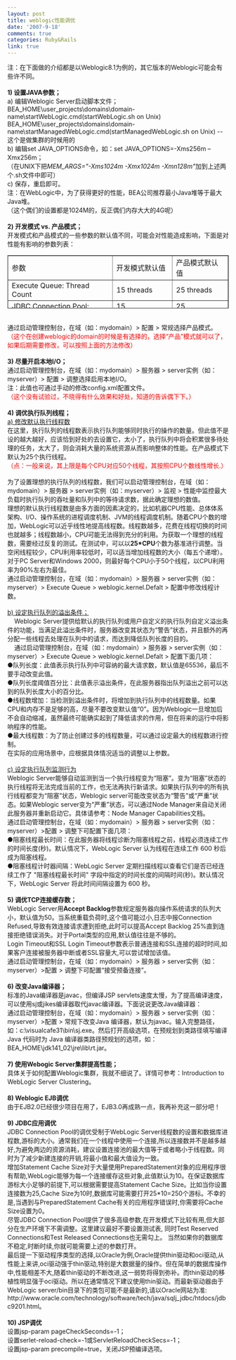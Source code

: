 ```yaml
---
layout: post
title: weblogic性能调优
date: '2007-9-18'
comments: true
categories: Ruby&Rails
link: true
---
```

<p>注：在下面做的介绍都是以Weblogic8.1为例的，其它版本的Weblogic可能会有些许不同。<br />
<br />
<strong>1) 设置JAVA参数；</strong><br />
a) 编辑Weblogic Server启动脚本文件；<br />
BEA_HOME\user_projects\domains\domain-name\startWebLogic.cmd(startWebLogic.sh on Unix)&nbsp; <br />
BEA_HOME\user_projects\domains\domain-name\startManagedWebLogic.cmd(startManagedWebLogic.sh on Unix) --这个是做集群的时候用的<br />
b) 编辑set JAVA_OPTIONS命令，如：set JAVA_OPTIONS=-Xms256m &ndash;Xmx256m；<br />
（在UNIX下把<em>MEM_ARGS=&quot;-Xms1024m -Xmx1024m -Xmn128m&quot;</em>加到上述两个.sh文件中即可）<br />
c) 保存，重启即可。<br />
注：在WebLogic中，为了获得更好的性能，BEA公司推荐最小Java堆等于最大Java堆。<br />
（这个偶们的设置都是1024M的，反正偶们内存大大的4G呢）<br />
<br />
<strong>2) 开发模式 vs. 产品模式；</strong><br />
开发模式和产品模式的一些参数的默认值不同，可能会对性能造成影响，下面是对性能有影响的参数列表：</p>
<p>
<table width="505" height="121" cellspacing="1" cellpadding="1" border="1">
    <tbody>
        <tr>
            <td>参数</td>
            <td>开发模式默认值</td>
            <td>产品模式默认值</td>
        </tr>
        <tr>
            <td>Execute Queue: Thread Count</td>
            <td>15 threads</td>
            <td>25 threads</td>
        </tr>
        <tr>
            <td>JDBC Connection Pool: MaxCapacity</td>
            <td>15 connnections</td>
            <td>25 connections</td>
        </tr>
    </tbody>
</table>
<br />
通过启动管理控制台，在域（如：mydomain）&gt; 配置 &gt; 常规选择产品模式。<br />
<font color="#ff0000">（这个在创建weblogic的domain的时候是有选择的，选择&ldquo;产品&rdquo;模式就可以了，如果后期需要修改，可以按照上面的方法修改）</font><br />
<strong><br />
3) 尽量开启本地I/O；</strong><br />
通过启动管理控制台，在域（如：mydomain）&gt; 服务器 &gt; server实例（如：myserver）&gt; 配置 &gt; 调整选择启用本地I/O。<br />
注：此值也可通过手动的修改config.xml配置文件。<br />
<font color="#ff0000">（这个没有试验过，不晓得有什么效果和好处，知道的告诉偶下下。）</font><br />
<br />
<strong>4) 调优执行队列线程；</strong><br />
<u>a) 修改默认执行线程数</u><br />
在这里，执行队列的线程数表示执行队列能够同时执行的操作的数量。但此值不是设的越大越好，应该恰到好处的去设置它，太小了，执行队列中将会积累很多待处理的任务，太大了，则会消耗大量的系统资源从而影响整体的性能。在产品模式下默认为25个执行线程。<br />
<font color="#ff0000">（点：一般来说，其上限是每个CPU对应50个线程，其按照CPU个数线性增长.）</font><br />
<br />
为了设置理想的执行队列的线程数，我们可以启动管理控制台，在域（如：mydomain）&gt; 服务器 &gt; server实例（如：myserver）&gt; 监视 &gt; 性能中监控最大负载时执行队列的吞吐量和队列中的等待请求数，据此确定理想的数值。<br />
理想的默认执行线程数是由多方面的因素决定的，比如机器CPU性能、总体体系架构、I/O、操作系统的进程调度机制、JVM的线程调度机制。随着CPU个数的增加，WebLogic可以近乎线性地提高线程数。线程数越多，花费在线程切换的时间也就越多；线程数越小，CPU可能无法得到充分的利用。为获取一个理想的线程数，需要经过反复的测试。在测试中，可以以<strong>25*CPU</strong>个数为基准进行调整。当空闲线程较少，CPU利用率较低时，可以适当增加线程数的大小（每五个递增）。对于PC Server和Windows 2000，则最好每个CPU小于50个线程，以CPU利用率为90%左右为最佳。<br />
通过启动管理控制台，在域（如：mydomain）&gt; 服务器 &gt; server实例（如：myserver）&gt; Execute Queue &gt; weblogic.kernel.Defalt &gt; 配置中修改线程计数。<br />
<br />
<u>b) 设定执行队列的溢出条件；</u><br />
&nbsp;&nbsp;&nbsp; Weblogic Server提供给默认的执行队列或用户自定义的执行队列自定义溢出条件的功能，当满足此溢出条件时，服务器改变其状态为&ldquo;警告&rdquo;状态，并且额外的再分配一些线程去处理在队列中的请求，而达到降低队列长度的目的。<br />
&nbsp;&nbsp;&nbsp; 通过启动管理控制台，在域（如：mydomain）&gt; 服务器 &gt; server实例（如：myserver）&gt; Execute Queue &gt; weblogic.kernel.Defalt &gt; 配置下面几项：<br />
●队列长度：此值表示执行队列中可容纳的最大请求数，默认值是65536，最后不要手动改变此值。<br />
●队列长度阈值百分比：此值表示溢出条件，在此服务器指出队列溢出之前可以达到的队列长度大小的百分比。<br />
●线程数增加：当检测到溢出条件时，将增加到执行队列中的线程数量。如果CPU和内存不是足够的高，尽量不要改变默认值&ldquo;0&rdquo;。因为Weblogic一旦增加后不会自动缩减，虽然最终可能确实起到了降低请求的作用，但在将来的运行中将影响程序的性能。<br />
●最大线程数：为了防止创建过多的线程数量，可以通过设定最大的线程数进行控制。<br />
在实际的应用场景中，应根据具体情况适当的调整以上参数。<br />
<br />
<u>c) 设定执行队列监测行为</u><br />
Weblogic Server能够自动监测到当一个执行线程变为&ldquo;阻塞&rdquo;。变为&ldquo;阻塞&rdquo;状态的执行线程将无法完成当前的工作，也无法再执行新请求。如果执行队列中的所有执行线程都变为&ldquo;阻塞&rdquo;状态，Weblogic server可能改变状态为&ldquo;警告&rdquo;或&ldquo;严重&rdquo;状态。如果Weblogic server变为&ldquo;严重&rdquo;状态，可以通过Node Manager来自动关闭此服务器并重新启动它。具体请参考：Node Manager Capabilities文档。<br />
通过启动管理控制台，在域（如：mydomain）&gt; 服务器 &gt; server实例（如：myserver）&gt;配置 &gt; 调整下可配置下面几项：<br />
●阻塞线程最长时间：在此服务器将线程诊断为阻塞线程之前，线程必须连续工作的时间长度(秒)。默认情况下，WebLogic Server 认为线程在连续工作 600 秒后成为阻塞线程。<br />
●阻塞线程计时器间隔：WebLogic Server 定期扫描线程以查看它们是否已经连续工作了 &quot;阻塞线程最长时间&quot; 字段中指定的时间长度的间隔时间(秒)。默认情况下，WebLogic Server 将此时间间隔设置为 600 秒。<br />
<br />
<strong>5) 调优TCP连接缓存数；</strong><br />
WebLogic Server用<strong>Accept Backlog</strong>参数规定服务器向操作系统请求的队列大小，默认值为50。当系统重载负荷时,这个值可能过小,日志中报Connection Refused,导致有效连接请求遭到拒绝,此时可以提高Accept Backlog 25%直到连接拒绝错误消失。对于Portal类型的应用,默认值往往是不够的。<br />
Login Timeout和SSL Login Timeout参数表示普通连接和SSL连接的超时时间,如果客户连接被服务器中断或者SSL容量大,可以尝试增加该值。<br />
通过启动管理控制台，在域（如：mydomain）&gt; 服务器 &gt; server实例（如：myserver）&gt;配置 &gt; 调整下可配置&ldquo;接受预备连接&rdquo;。<br />
<br />
<strong>6) 改变Java编译器；</strong><br />
标准的Java编译器是javac，但编译JSP servlets速度太慢，为了提高编译速度，可以使用sj或jikes编译器取代javac编译器。下面说说更改Java编译器：<br />
通过启动管理控制台，在域（如：mydomain）&gt; 服务器 &gt; server实例（如：myserver）&gt;配置 &gt; 常规下改变Java 编译器，默认为javac。输入完整路径，如：c:\visualcafe31\bin\sj.exe。然后打开高级选项，在预规划到类路径填写编译 Java 代码时为 Java 编译器类路径预规划的选项，如：BEA_HOME\jdk141_02\jre\lib\rt.jar。<br />
<br />
<strong>7) 使用Webogic Server集群提高性能；</strong><br />
具体关于如何配置Weblogic集群，我就不细说了。详情可参考：Introduction to WebLogic Server Clustering。<br />
<br />
<strong>8) Weblogic EJB调优</strong><br />
由于EJB2.0已经很少项目在用了，EJB3.0再成熟一点，我再补充这一部分吧！<br />
<br />
<strong>9) JDBC应用调优</strong><br />
JDBC Connection Pool的调优受制于WebLogic Server线程数的设置和数据库进程数,游标的大小。通常我们在一个线程中使用一个连接,所以连接数并不是越多越好,为避免两边的资源消耗，建议设置连接池的最大值等于或者略小于线程数。同时为了减少新建连接的开销,将最小值和最大值设为一致。<br />
增加Statement Cache Size对于大量使用PreparedStatement对象的应用程序很有帮助,WebLogic能够为每一个连接缓存这些对象,此值默认为10。在保证数据库游标大小足够的前提下,可以根据需要提高Statement Cache Size。比如当你设置连接数为25,Cache Size为10时,数据库可能需要打开25*10=250个游标。不幸的是,当遇到与PreparedStatement Cache有关的应用程序错误时,你需要将Cache Size设置为0。<br />
尽管JDBC Connection Pool提供了很多高级参数,在开发模式下比较有用,但大部分在生产环境下不需调整。这里建议最好不要设置测试表, 同时Test Reserved Connections和Test Released Connections也无需勾上。 当然如果你的数据库不稳定,时断时续,你就可能需要上述的参数打开。<br />
最后提一下驱动程序类型的选择,以Oracle为例,Oracle提供thin驱动和oci驱动,从性能上来讲,oci驱动强于thin驱动,特别是大数据量的操作。但在简单的数据库操作中,性能相差不大,随着thin驱动的不断改进,这一弱势将得到弥补。而thin驱动的移植性明显强于oci驱动。所以在通常情况下建议使用thin驱动。而最新驱动器由于WebLogic server/bin目录下的类包可能不是最新的,请以Oracle网站为准: http://www.oracle.com/technology/software/tech/java/sqlj_jdbc/htdocs/jdbc9201.html。<br />
<br />
<strong>10) JSP调优</strong><br />
设置jsp-param pageCheckSeconds=-1；<br />
设置serlet-reload-check=-1或ServletReloadCheckSecs=-1；<br />
设置jsp-param precompile=true，关闭JSP预编译选项。</p>
